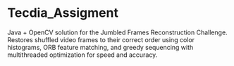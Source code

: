 # Tecdia_Assigment
Java + OpenCV solution for the Jumbled Frames Reconstruction Challenge. Restores shuffled video frames to their correct order using color histograms, ORB feature matching, and greedy sequencing with multithreaded optimization for speed and accuracy.
